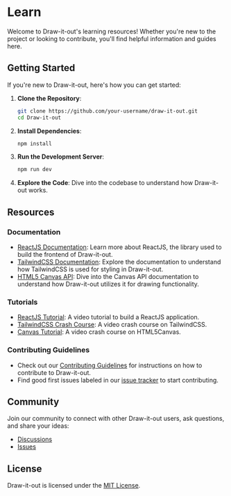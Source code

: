 # Learn 
Welcome to Draw-it-out's learning resources! Whether you're new to the project or looking to contribute, you'll find helpful information and guides here.

## Getting Started

If you're new to Draw-it-out, here's how you can get started:

1. **Clone the Repository**: 
    ```bash
    git clone https://github.com/your-username/draw-it-out.git
    cd Draw-it-out
    ```
   
2. **Install Dependencies**:
    ```bash
    npm install
    ```
   
3. **Run the Development Server**:
    ```bash
    npm run dev
    ```
   
4. **Explore the Code**: Dive into the codebase to understand how Draw-it-out works.

## Resources

### Documentation

- [ReactJS Documentation](https://react.dev/): Learn more about ReactJS, the library used to build the frontend of Draw-it-out.
- [TailwindCSS Documentation](https://tailwindcss.com/docs): Explore the documentation to understand how TailwindCSS is used for styling in Draw-it-out.
- [HTML5 Canvas API](https://developer.mozilla.org/en-US/docs/Web/API/Canvas_API): Dive into the Canvas API documentation to understand how Draw-it-out utilizes it for drawing functionality.

### Tutorials

- [ReactJS Tutorial](https://www.youtube.com/watch?v=SqcY0GlETPk): A video tutorial to build a ReactJS application.
- [TailwindCSS Crash Course](https://www.youtube.com/watch?v=UBOj6rqRUME): A video crash course on TailwindCSS.
- [Canvas Tutorial](https://www.youtube.com/watch?v=gm1QtePAYTM): A video crash course on HTML5Canvas.

### Contributing Guidelines

- Check out our [Contributing Guidelines](./CONTRIBUTING.md) for instructions on how to contribute to Draw-it-out.
- Find good first issues labeled in our [issue tracker](https://github.com/singodiyashubham87/draw-it-out/issues) to start contributing.

## Community

Join our community to connect with other Draw-it-out users, ask questions, and share your ideas:

- [Discussions](https://github.com/singodiyashubham87/draw-it-out/discussions)
- [Issues](https://github.com/singodiyashubham87/draw-it-out/issues)

## License

Draw-it-out is licensed under the [MIT License](./LICENSE).